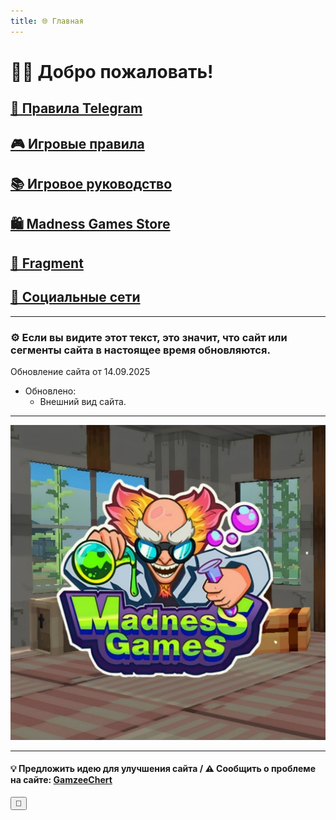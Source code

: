 ```yaml
---
title: 🌐 Главная
---
```

<link rel="stylesheet" href="css/style.css">

# 👋🏻 Добро пожаловать!

## <a href="./TGRules.html" class="button-link">📜 Правила Telegram</a>
## <a href="./GameRules.html" class="button-link">🎮 Игровые правила</a>
## <a href="./GameGuide.html" class="button-link">📚 Игровое руководство</a>

## <a href="./MGSMain.html" class="button-link">🛍️ Madness Games Store</a>
## <a href="./Fragment.html" class="button-link">💎 Fragment</a>

## <a href="./links.html" class="button-link">🔗 Социальные сети</a>

- - - - -

### ⚙️ Если вы видите этот текст, это значит, что сайт или сегменты сайта в настоящее время обновляются.

Обновление сайта от 14.09.2025

 - Обновлено:
   - Внешний вид сайта.

- - - - -

![MGSlogo](https://github.com/GamzeeChert/gamzeechert.github.io/blob/main/_madnessgamesstore%2F_pictures%2FMGSlogo.jpg?raw=true)

- - - - -

#### 💡 Предложить идею для улучшения сайта / ⚠️ Сообщить о проблеме на сайте: <a href="https://t.me/Gamzee_Chertanovskiy" class="button-link">GamzeeChert</a>

<button id="fixedTopRightButton" onclick="window.location.href='https://t.me/Gamzee_Chertanovskiy'">👀</button>

<script>
  const btn = document.getElementById('fixedTopRightButton');

  btn.style.position = 'fixed';
  btn.style.top = '10px';
  btn.style.right = '10px';
  btn.style.cursor = 'move';

  let isDragging = false;
  let offsetX, offsetY;

  btn.addEventListener('mousedown', function(e) {
    isDragging = true;
    offsetX = e.clientX - btn.getBoundingClientRect().left;
    offsetY = e.clientY - btn.getBoundingClientRect().top;
    btn.style.transition = 'none'; 
  });

  document.addEventListener('mouseup', function() {
    if(isDragging) {
      isDragging = false;
      btn.style.transition = ''; 
    }
  });

  document.addEventListener('mousemove', function(e) {
    if(isDragging) {
      let x = e.clientX - offsetX;
      let y = e.clientY - offsetY;

      // Ограничиваем движение по окну браузера
      const maxX = window.innerWidth - btn.offsetWidth;
      const maxY = window.innerHeight - btn.offsetHeight;
      if(x < 0) x = 0;
      if(y < 0) y = 0;
      if(x > maxX) x = maxX;
      if(y > maxY) y = maxY;

      btn.style.left = x + 'px';
      btn.style.top = y + 'px';
      btn.style.right = 'auto';  
    }
  });
</script>
